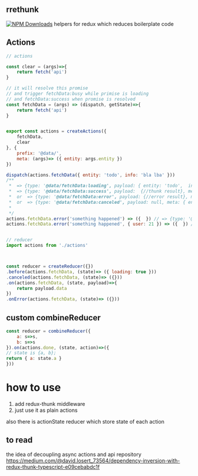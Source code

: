 

## rrethunk
[![NPM Downloads](https://img.shields.io/npm/dm/rrethunk.svg?style=flat)](https://www.npmjs.com/package/rrethunk)
helpers for redux which reduces boilerplate code
## Actions

```js
// actions

const clear = (args)=>{
    return fetch('api')
}

// it will resolve this promise
// and trigger fetchData:busy while primise is loading
// and fetchData:success when promise is resolved
const fetchData = (args) => (dispatch, getState)=>{
    return fetch('api')
}


export const actions = createActions({
    fetchData,
    clear
}, {
    prefix: '@data/',
    meta: (args)=> ({ entity: args.entity })
})

dispatch(actions.fetchData({ entity: 'todo', info: 'bla lba' })) 
/**
 *  => {type: '@data/fetchData:loading', payload: { entity: 'todo',  info: 'bla lba' }', meta: { entity: 'todo' } }
 *  => {type: '@data/fetchData:success', payload:  {//thunk result}, meta: { entity: 'todo' } }
 *  or  => {type: '@data/fetchData:error', payload: {//error result}, meta: { entity: 'todo' } }
 *  or  => {type: '@data/fetchData:canceled', payload: null, meta: { entity: 'todo' } }
 * 
 */
actions.fetchData.error('something happened') => ({  }) // => {type: '@data/fetchData:error', payload: 'something happened' }
actions.fetchData.error('something happened', { user: 21 }) => ({  }) // => {type: '@data/fetchData:error', payload: 'something happened', meta: { user: 21 } }


// reducer
import actions from './actions'



const reducer = createReducer({})
.before(actions.fetchData, (state)=> ({ loading: true }))
.canceled(actions.fetchData, (state)=> ({}))
.on(actions.fetchData, (state, payload)=>{
    return payload.data
})
.onError(actions.fetchData, (state)=> ({}))

```


## custom combineReducer
```js
const reducer = combineReducer({
    a: s=>s,
    b: s=>s
}).on(actions.done, (state, action)=>({
// state is {a, b}; 
return { a: state.a }
}))
```

# how to use
1. add redux-thunk middleware
2. just use it as plain actions



also there is actionState reducer which store state of each action

## to read
the idea of decoupling async actions and api repository 
https://medium.com/@david.losert_73564/dependency-inversion-with-redux-thunk-typescript-e09cebabdc1f
